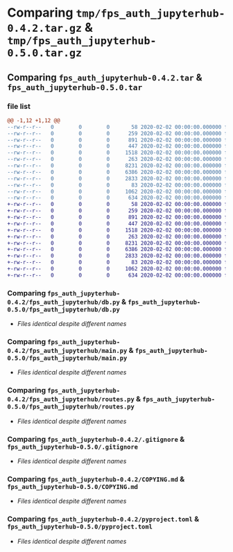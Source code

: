 # Comparing `tmp/fps_auth_jupyterhub-0.4.2.tar.gz` & `tmp/fps_auth_jupyterhub-0.5.0.tar.gz`

## Comparing `fps_auth_jupyterhub-0.4.2.tar` & `fps_auth_jupyterhub-0.5.0.tar`

### file list

```diff
@@ -1,12 +1,12 @@
--rw-r--r--   0        0        0       58 2020-02-02 00:00:00.000000 fps_auth_jupyterhub-0.4.2/fps_auth_jupyterhub/__init__.py
--rw-r--r--   0        0        0      259 2020-02-02 00:00:00.000000 fps_auth_jupyterhub-0.4.2/fps_auth_jupyterhub/config.py
--rw-r--r--   0        0        0      891 2020-02-02 00:00:00.000000 fps_auth_jupyterhub-0.4.2/fps_auth_jupyterhub/db.py
--rw-r--r--   0        0        0      447 2020-02-02 00:00:00.000000 fps_auth_jupyterhub-0.4.2/fps_auth_jupyterhub/launch.py
--rw-r--r--   0        0        0     1518 2020-02-02 00:00:00.000000 fps_auth_jupyterhub-0.4.2/fps_auth_jupyterhub/main.py
--rw-r--r--   0        0        0      263 2020-02-02 00:00:00.000000 fps_auth_jupyterhub-0.4.2/fps_auth_jupyterhub/models.py
--rw-r--r--   0        0        0     8231 2020-02-02 00:00:00.000000 fps_auth_jupyterhub-0.4.2/fps_auth_jupyterhub/routes.py
--rw-r--r--   0        0        0     6386 2020-02-02 00:00:00.000000 fps_auth_jupyterhub-0.4.2/.gitignore
--rw-r--r--   0        0        0     2833 2020-02-02 00:00:00.000000 fps_auth_jupyterhub-0.4.2/COPYING.md
--rw-r--r--   0        0        0       83 2020-02-02 00:00:00.000000 fps_auth_jupyterhub-0.4.2/README.md
--rw-r--r--   0        0        0     1062 2020-02-02 00:00:00.000000 fps_auth_jupyterhub-0.4.2/pyproject.toml
--rw-r--r--   0        0        0      634 2020-02-02 00:00:00.000000 fps_auth_jupyterhub-0.4.2/PKG-INFO
+-rw-r--r--   0        0        0       58 2020-02-02 00:00:00.000000 fps_auth_jupyterhub-0.5.0/fps_auth_jupyterhub/__init__.py
+-rw-r--r--   0        0        0      259 2020-02-02 00:00:00.000000 fps_auth_jupyterhub-0.5.0/fps_auth_jupyterhub/config.py
+-rw-r--r--   0        0        0      891 2020-02-02 00:00:00.000000 fps_auth_jupyterhub-0.5.0/fps_auth_jupyterhub/db.py
+-rw-r--r--   0        0        0      447 2020-02-02 00:00:00.000000 fps_auth_jupyterhub-0.5.0/fps_auth_jupyterhub/launch.py
+-rw-r--r--   0        0        0     1518 2020-02-02 00:00:00.000000 fps_auth_jupyterhub-0.5.0/fps_auth_jupyterhub/main.py
+-rw-r--r--   0        0        0      263 2020-02-02 00:00:00.000000 fps_auth_jupyterhub-0.5.0/fps_auth_jupyterhub/models.py
+-rw-r--r--   0        0        0     8231 2020-02-02 00:00:00.000000 fps_auth_jupyterhub-0.5.0/fps_auth_jupyterhub/routes.py
+-rw-r--r--   0        0        0     6386 2020-02-02 00:00:00.000000 fps_auth_jupyterhub-0.5.0/.gitignore
+-rw-r--r--   0        0        0     2833 2020-02-02 00:00:00.000000 fps_auth_jupyterhub-0.5.0/COPYING.md
+-rw-r--r--   0        0        0       83 2020-02-02 00:00:00.000000 fps_auth_jupyterhub-0.5.0/README.md
+-rw-r--r--   0        0        0     1062 2020-02-02 00:00:00.000000 fps_auth_jupyterhub-0.5.0/pyproject.toml
+-rw-r--r--   0        0        0      634 2020-02-02 00:00:00.000000 fps_auth_jupyterhub-0.5.0/PKG-INFO
```

### Comparing `fps_auth_jupyterhub-0.4.2/fps_auth_jupyterhub/db.py` & `fps_auth_jupyterhub-0.5.0/fps_auth_jupyterhub/db.py`

 * *Files identical despite different names*

### Comparing `fps_auth_jupyterhub-0.4.2/fps_auth_jupyterhub/main.py` & `fps_auth_jupyterhub-0.5.0/fps_auth_jupyterhub/main.py`

 * *Files identical despite different names*

### Comparing `fps_auth_jupyterhub-0.4.2/fps_auth_jupyterhub/routes.py` & `fps_auth_jupyterhub-0.5.0/fps_auth_jupyterhub/routes.py`

 * *Files identical despite different names*

### Comparing `fps_auth_jupyterhub-0.4.2/.gitignore` & `fps_auth_jupyterhub-0.5.0/.gitignore`

 * *Files identical despite different names*

### Comparing `fps_auth_jupyterhub-0.4.2/COPYING.md` & `fps_auth_jupyterhub-0.5.0/COPYING.md`

 * *Files identical despite different names*

### Comparing `fps_auth_jupyterhub-0.4.2/pyproject.toml` & `fps_auth_jupyterhub-0.5.0/pyproject.toml`

 * *Files identical despite different names*

